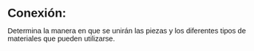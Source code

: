 <p><span style="font-size: 24px; font-family: Arial, sans-serif;"><strong>Conexi&oacute;n:</strong></span><span style="font-size: 24px; font-family: Arial, sans-serif;"><strong>&nbsp;</strong></span></p>
<p><span style="font-size:11pt;font-family:Arial,sans-serif;">Determina la manera en que se unir&aacute;n las piezas y los diferentes tipos de materiales que pueden utilizarse.</span></p>

